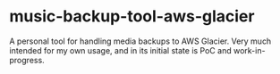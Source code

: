 # music-backup-tool-aws-glacier
A personal tool for handling media backups to AWS Glacier. Very much intended for my own usage, and in its initial state is PoC and work-in-progress.